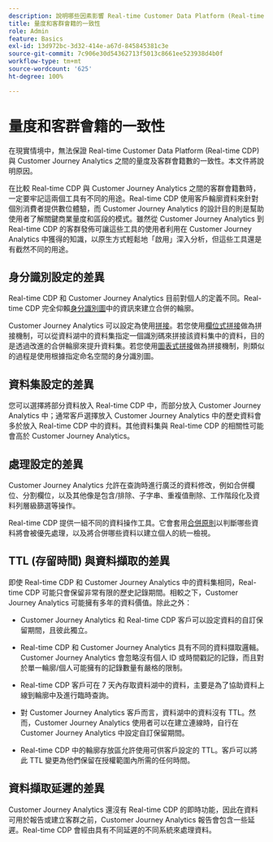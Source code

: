 ```yaml
---
description: 說明哪些因素影響 Real-time Customer Data Platform (Real-time CDP) 與 Customer Journey Analytics 之間的量度及客群會籍數的一致性。
title: 量度和客群會籍的一致性
role: Admin
feature: Basics
exl-id: 13d972bc-3d32-414e-a67d-845845381c3e
source-git-commit: 7c906e30d54362713f5013c8661ee523938d4b0f
workflow-type: tm+mt
source-wordcount: '625'
ht-degree: 100%

---
```



# 量度和客群會籍的一致性

在現實情境中，無法保證 Real-time Customer Data Platform (Real-time CDP) 與 Customer Journey Analytics 之間的量度及客群會籍數的一致性。本文件將說明原因。

在比較 Real-time CDP 與 Customer Journey Analytics 之間的客群會籍數時，一定要牢記這兩個工具有不同的用途。Real-time CDP 使用客戶輪廓資料來針對個別消費者提供數位體驗，而 Customer Journey Analytics 的設計目的則是幫助使用者了解關鍵商業量度和區段的模式。雖然從 Customer Journey Analytics 到 Real-time CDP 的客群發佈可讓這些工具的使用者利用在 Customer Journey Analytics 中獲得的知識，以原生方式輕鬆地「啟用」深入分析，但這些工具還是有截然不同的用途。

## 身分識別設定的差異

Real-time CDP 和 Customer Journey Analytics 目前對個人的定義不同。Real-time CDP 完全仰賴[身分識別圖](https://experienceleague.adobe.com/docs/platform-learn/tutorials/identities/understanding-identity-and-identity-graphs.html?lang=zh-Hant)中的資訊來建立合併的輪廓。

Customer Journey Analytics 可以設定為使用[拼接](../stitching/overview.md)。若您使用[欄位式拼接](/help/stitching/fbs.md)做為拼接機制，可以從資料湖中的資料集指定一個識別碼來拼接該資料集中的資料，目的是透過改進的合併輪廓來提升資料集。若您使用[圖表式拼接](/help/stitching/gbs.md)做為拼接機制，則類似的過程是使用根據指定命名空間的身分識別圖。


## 資料集設定的差異

您可以選擇將部分資料放入 Real-time CDP 中，而部分放入 Customer Journey Analytics 中；通常客戶選擇放入 Customer Journey Analytics 中的歷史資料會多於放入 Real-time CDP 中的資料。其他資料集與 Real-time CDP 的相關性可能會高於 Customer Journey Analytics。

## 處理設定的差異

Customer Journey Analytics 允許在查詢時進行廣泛的資料修改，例如合併欄位、分割欄位，以及其他像是包含/排除、子字串、重複值刪除、工作階段化及資料列層級篩選等操作。

Real-time CDP 提供一組不同的資料操作工具。它會套用[合併原則](https://experienceleague.adobe.com/docs/experience-platform/profile/merge-policies/overview.html?lang=zh-Hant)以判斷哪些資料將會被優先處理，以及將合併哪些資料以建立個人的統一檢視。

## TTL (存留時間) 與資料擷取的差異

即使 Real-time CDP 和 Customer Journey Analytics 中的資料集相同，Real-time CDP 可能只會保留非常有限的歷史記錄期間。相較之下，Customer Journey Analytics 可能擁有多年的資料價值。除此之外：

* Customer Journey Analytics 和 Real-time CDP 客戶可以設定資料的自訂保留期間，且彼此獨立。

* Real-time CDP 和 Customer Journey Analytics 具有不同的資料擷取邏輯。Customer Journey Analytics 會忽略沒有個人 ID 或時間戳記的記錄，而且對於單一輪廓/個人可能擁有的記錄數量有嚴格的限制。

* Real-time CDP 客戶可在 7 天內存取資料湖中的資料，主要是為了協助資料上線到輪廓中及進行臨時查詢。

* 對 Customer Journey Analytics 客戶而言，資料湖中的資料沒有 TTL。然而，Customer Journey Analytics 使用者可以在建立連線時，自行在 Customer Journey Analytics 中設定自訂保留期間。

* Real-time CDP 中的輪廓存放區允許使用可供客戶設定的 TTL。客戶可以將此 TTL 變更為他們保留在授權範圍內所需的任何時間。

## 資料擷取延遲的差異

Customer Journey Analytics 還沒有 Real-time CDP 的即時功能，因此在資料可用於報告或建立客群之前，Customer Journey Analytics 報告會包含一些延遲。Real-time CDP 會經由具有不同延遲的不同系統來處理資料。

